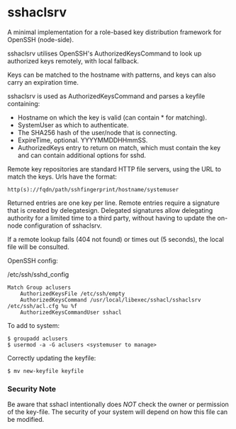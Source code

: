 # sshaclsrv

A minimal implementation for a role-based key distribution framework for OpenSSH (node-side).

sshaclsrv utilises OpenSSH's AuthorizedKeysCommand to look up authorized keys
remotely, with local fallback.

Keys can be matched to the hostname with patterns, and keys can also carry an expiration time.

sshaclsrv is used as AuthorizedKeysCommand and parses a keyfile
containing:

  - Hostname on which the key is valid (can contain \* for
matching). 
  - SystemUser as which to authenticate. 
  - The SHA256 hash of
the user/node that is connecting. 
  - ExpireTime, optional.
YYYYMMDDHHmmSS. 
  - AuthorizedKeys entry to return on match, which must
contain the key and can contain additional options for sshd.

Remote key repositories are standard HTTP file servers, using the URL to
match the keys. Urls have the format:

```http(s)://fqdn/path/sshfingerprint/hostname/systemuser```

Returned entries are one key per line. Remote entries require a signature that is created by delegatesign.
Delegated signatures allow delegating authority for a limited time to a third party, without having
to update the on-node configuration of sshaclsrv.

If a remote lookup fails (404 not found) or times out (5 seconds), the local file will be consulted.

OpenSSH config:

/etc/ssh/sshd_config

    Match Group aclusers
        AuthorizedKeysFile /etc/ssh/empty
        AuthorizedKeysCommand /usr/local/libexec/sshacl/sshaclsrv /etc/ssh/acl.cfg %u %f
        AuthorizedKeysCommandUser sshacl

To add to system:

    $ groupadd aclusers
    $ usermod -a -G aclusers <systemuser to manage>

Correctly updating the keyfile:

    $ mv new-keyfile keyfile 

### Security Note

Be aware that sshacl intentionally does *NOT* check the owner or
permission of the key-file. The security of your system will depend on
how this file can be modified.
